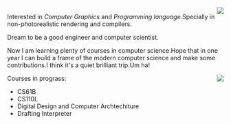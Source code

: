<img align="right" src="https://github-readme-stats.vercel.app/api?username=SingleGod7&bg_color=DEG,66CCFF,00CCFF,33CCFF,3399FF&show_icons=true&title_color=333333"/>

Interested in *Computer Graphics* and *Programming language*.Specially in non-photorealistic rendering and compilers.

Dream to be a good engineer and computer scientist.

Now I am learning plenty of courses in computer science.Hope that in one year I can build a frame of the modern computer science and make some contributions.I think it's a quiet brilliant trip.Um ha!

<img align="right" src="https://github-readme-stats.vercel.app/api/top-langs/?username=SingleGod7&layout=compact"/>

Courses in prograss:
- CS61B
- CS110L
- Digital Design and Computer Archtechiture
- Drafting Interpreter
